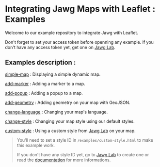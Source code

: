 # Integrating Jawg Maps with Leaflet : Examples

Welcome to our example repository to integrate Jawg with Leaflet.

Don't forget to set your access token before openning any example.
If you don't have any access token yet, get one on [Jawg Lab](https://jawg.io/lab).

## Examples description :

[simple-map](./examples/simple-map.html) : Displaying a simple dynamic map.

[add-marker](./examples/add-marker.html) : Adding a marker to a map.

[add-popup](./examples/add-popup.html) : Adding a popup to a map.

[add-geometry](./examples/add-geometry.html) : Adding geometry on your map with GeoJSON.

[change-language](./examples/change-language.html) : Changing your map's language.

[change-style](./examples/change-style.html) : Changing your map style using our default styles.

[custom-style](./examples/custom-style.html) : Using a custom style from [Jawg Lab](https://jawg.io/lab) on your map.

> You'll need to set a style ID in `/examples/custom-style.html` to make this example work.
>
> If you don't have any style ID yet, go to [Jawg Lab](https://jawg.io/lab/styles) to create one or read the [documentation](https://jawg.io/docs/maps#get-custom-style-id) for more informations.